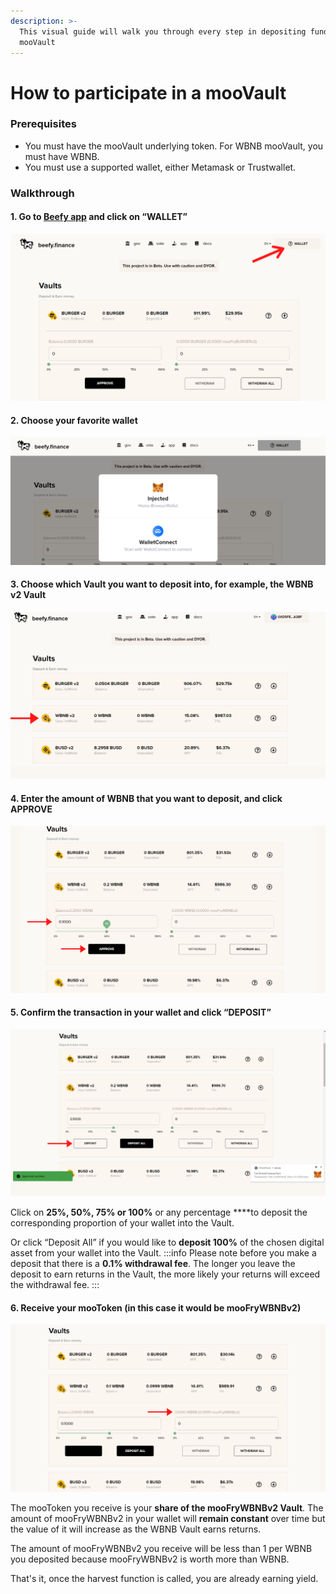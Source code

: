 ```yaml
---
description: >-
  This visual guide will walk you through every step in depositing funds in a
  mooVault
---
```


# How to participate in a mooVault

### Prerequisites

* You must have the mooVault underlying token. For WBNB mooVault, you must have WBNB.
* You must use a supported wallet, either Metamask or Trustwallet.

### Walkthrough

#### 1. Go to [Beefy app](https://app.beefy.finance/) and click on “WALLET”

![](../.gitbook/assets/wallet.png)

#### 2. Choose your favorite wallet

![](../.gitbook/assets/wallet-opt.png)

#### 3. Choose which Vault you want to deposit into, for example, the WBNB v2 Vault

![](../.gitbook/assets/wallet-1-.png)

#### 4. Enter the amount of WBNB that you want to deposit, and click APPROVE

![](../.gitbook/assets/wallet-2-.png)

#### 5. Confirm the transaction in your wallet and click “DEPOSIT”

![](../.gitbook/assets/wallet-3-.png)

Click on **25%, 50%, 75% or 100%** or any percentage ****to deposit the corresponding proportion of your wallet into the Vault.

Or click “Deposit All” if you would like to **deposit 100%** of the chosen digital asset from your wallet into the Vault. :::info Please note before you make a deposit that there is a **0.1% withdrawal fee**. The longer you leave the deposit to earn returns in the Vault, the more likely your returns will exceed the withdrawal fee. :::

#### 6. Receive your mooToken \(in this case it would be mooFryWBNBv2\)

![](../.gitbook/assets/wallet-4-.png)

The mooToken you receive is your **share of the mooFryWBNBv2 Vault**. The amount of mooFryWBNBv2 in your wallet will **remain constant** over time but the value of it will increase as the WBNB Vault earns returns.

The amount of mooFryWBNBv2 you receive will be less than 1 per WBNB you deposited because mooFryWBNBv2 is worth more than WBNB.

That's it, once the harvest function is called, you are already earning yield.

